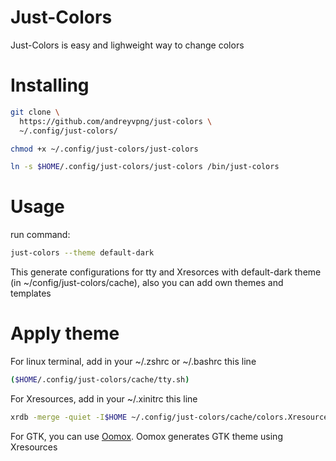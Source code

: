 Just-Colors
===========

Just-Colors is easy and lighweight way to change colors

# Installing

```bash
git clone \
  https://github.com/andreyvpng/just-colors \
  ~/.config/just-colors/

chmod +x ~/.config/just-colors/just-colors

ln -s $HOME/.config/just-colors/just-colors /bin/just-colors  
```

# Usage

run command:

```bash
just-colors --theme default-dark
```

This generate configurations for tty and Xresorces with default-dark theme (in ~/config/just-colors/cache), also you can add own themes and templates

# Apply theme

For linux terminal, add in your ~/.zshrc or ~/.bashrc this line

```bash
($HOME/.config/just-colors/cache/tty.sh)
```

For Xresources, add in your ~/.xinitrc this line

```bash
xrdb -merge -quiet -I$HOME ~/.config/just-colors/cache/colors.Xresources
```

For GTK, you can use [Oomox](https://github.com/themix-project/oomox). Oomox generates GTK theme using Xresources
